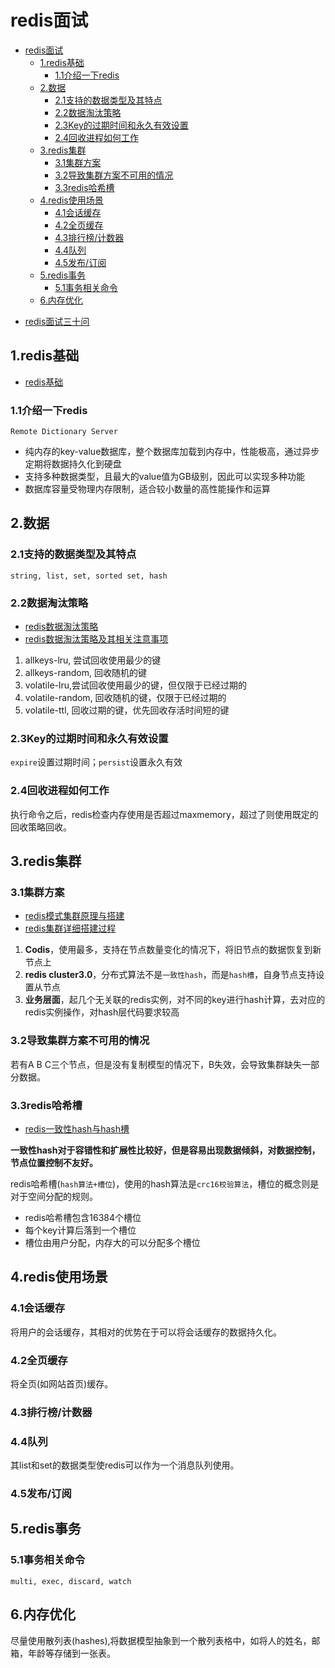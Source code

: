 # redis面试

<!-- TOC -->

- [redis面试](#redis面试)
    - [1.redis基础](#1redis基础)
        - [1.1介绍一下redis](#11介绍一下redis)
    - [2.数据](#2数据)
        - [2.1支持的数据类型及其特点](#21支持的数据类型及其特点)
        - [2.2数据淘汰策略](#22数据淘汰策略)
        - [2.3Key的过期时间和永久有效设置](#23key的过期时间和永久有效设置)
        - [2.4回收进程如何工作](#24回收进程如何工作)
    - [3.redis集群](#3redis集群)
        - [3.1集群方案](#31集群方案)
        - [3.2导致集群方案不可用的情况](#32导致集群方案不可用的情况)
        - [3.3redis哈希槽](#33redis哈希槽)
    - [4.redis使用场景](#4redis使用场景)
        - [4.1会话缓存](#41会话缓存)
        - [4.2全页缓存](#42全页缓存)
        - [4.3排行榜/计数器](#43排行榜计数器)
        - [4.4队列](#44队列)
        - [4.5发布/订阅](#45发布订阅)
    - [5.redis事务](#5redis事务)
        - [5.1事务相关命令](#51事务相关命令)
    - [6.内存优化](#6内存优化)

<!-- /TOC -->

- [redis面试三十问](http://blog.itpub.net/31545684/viewspace-2213990/)

## 1.redis基础

- [redis基础](../introductions/db/redis_introduction.md)

### 1.1介绍一下redis

`Remote Dictionary Server`

- 纯内存的key-value数据库，整个数据库加载到内存中，性能极高，通过异步定期将数据持久化到硬盘
- 支持多种数据类型，且最大的value值为GB级别，因此可以实现多种功能
- 数据库容量受物理内存限制，适合较小数量的高性能操作和运算

## 2.数据

### 2.1支持的数据类型及其特点

`string, list, set, sorted set, hash`

### 2.2数据淘汰策略

- [redis数据淘汰策略](https://www.cnblogs.com/mysql-hang/articles/10532720.html)
- [redis数据淘汰策略及其相关注意事项](https://blog.csdn.net/qq_22860341/article/details/80681373)

1. allkeys-lru, 尝试回收使用最少的键
2. allkeys-random, 回收随机的键
3. volatile-lru,尝试回收使用最少的键，但仅限于已经过期的
4. volatile-random, 回收随机的键，仅限于已经过期的
5. volatile-ttl, 回收过期的键，优先回收存活时间短的键

### 2.3Key的过期时间和永久有效设置

`expire`设置过期时间；`persist`设置永久有效

### 2.4回收进程如何工作

执行命令之后，redis检查内存使用是否超过maxmemory，超过了则使用既定的回收策略回收。

## 3.redis集群

### 3.1集群方案

- [redis模式集群原理与搭建](https://www.jianshu.com/p/84dbb25cc8dc)
- [redis集群详细搭建过程](https://blog.csdn.net/qq_42815754/article/details/82912130)

1. **Codis**，使用最多，支持在节点数量变化的情况下，将旧节点的数据恢复到新节点上
2. **redis cluster3.0**，分布式算法不是`一致性hash`，而是`hash槽`，自身节点支持设置从节点
3. **业务层面**，起几个无关联的redis实例，对不同的key进行hash计算，去对应的redis实例操作，对hash层代码要求较高

### 3.2导致集群方案不可用的情况

若有A B C三个节点，但是没有复制模型的情况下，B失效，会导致集群缺失一部分数据。

### 3.3redis哈希槽

- [redis一致性hash与hash槽](https://www.jianshu.com/p/6ad87a1f070e)

**一致性hash对于容错性和扩展性比较好，但是容易出现数据倾斜，对数据控制，节点位置控制不友好。**

redis哈希槽(`hash算法+槽位`)，使用的hash算法是`crc16校验算法`，槽位的概念则是对于空间分配的规则。

- redis哈希槽包含16384个槽位
- 每个key计算后落到一个槽位
- 槽位由用户分配，内存大的可以分配多个槽位

## 4.redis使用场景

### 4.1会话缓存

将用户的会话缓存，其相对的优势在于可以将会话缓存的数据持久化。

### 4.2全页缓存

将全页(如网站首页)缓存。

### 4.3排行榜/计数器

### 4.4队列

其list和set的数据类型使redis可以作为一个消息队列使用。

### 4.5发布/订阅

## 5.redis事务

### 5.1事务相关命令

`multi, exec, discard, watch`

## 6.内存优化

尽量使用散列表(hashes),将数据模型抽象到一个散列表格中，如将人的姓名，邮箱，年龄等存储到一张表。
